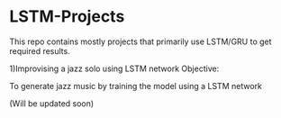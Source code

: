 # LSTM-Projects
This repo contains mostly projects that primarily use LSTM/GRU to get required results.

1)Improvising a jazz solo using LSTM network
Objective:

To generate jazz music by training the model using a LSTM network

(Will be updated soon)


